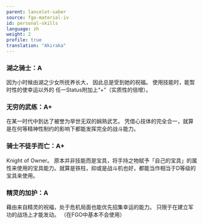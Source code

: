 ```yaml
---
parent: lancelot-saber
source: fgo-material-iv
id: personal-skills
language: zh
weight: 2
profile: true
translation: "Akiraka"
---
```


### 湖之骑士：A

因为小时候由湖之少女所抚养长大，
因此总是受到她的祝福。
使用技能时，能暂时性的使幸运以外的
任一Status附加上“+”（实质性的倍增）。

### 无穷的武练：A+

在某一时代中到达了被誉为举世无双的娴熟武艺。
凭借心技体的完全合一，就算是在何等精神性制约的影响下都能发挥完全的战斗能力。

### 骑士不徒手而亡：A+

Knight of Owner。
原本并非技能而是宝具，将手持之物赋予「自己的宝具」的属性来使用的宝具能力。就算是铁柱，抑或是战斗机也好，都能当作相当于D等级的宝具来使用。

### 精灵的加护：A

藉由来自精灵的祝福，处于危机局面也能优先招集幸运的能力。
只限于在建立军功的战场上才能发动。
（在FGO中基本不会使用）
